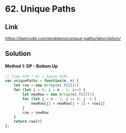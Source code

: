 # 62. Unique Paths

## Link
https://leetcode.com/problems/unique-paths/description/

## Solution
#### Method 1: DP - Bottom Up
```javascript
// Time O(M * N) | Space O(M)
var uniquePaths = function(m, n) {
    let row = new Array(n).fill(1)
    for (let i = 0; i < m - 1; i++) {
        let newRow = new Array(n).fill(1)
        for (let j = n - 2; j >= 0; j--) {
            newRow[j] = newRow[j + 1] + row[j]
        }
        row = newRow
    }
    return row[0]
};
```
